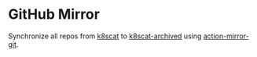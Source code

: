 # GitHub Mirror

Synchronize all repos from [k8scat](https://github.com/k8scat) to [k8scat-archived](https://github.com/k8scat-archived) using [action-mirror-git](https://github.com/k8scat/action-mirror-git).
